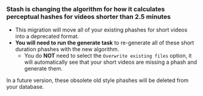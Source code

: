 ### Stash is changing the algorithm for how it calculates perceptual hashes for videos shorter than 2.5 minutes

- This migration will move all of your existing phashes for short videos into a deprecated format.
- **You will need to run the generate task** to re-generate all of these short duration phashes with the new algorithm.
  - You do **NOT** need to select the `Overwrite existing files` option, it will automatically see that your short videos are missing a phash and generate them.

In a future version, these obsolete old style phashes will be deleted from your database.
